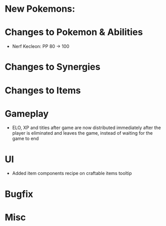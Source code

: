 # New Pokemons:

# Changes to Pokemon & Abilities

- Nerf Kecleon: PP 80 → 100

# Changes to Synergies

# Changes to Items

# Gameplay

- ELO, XP and titles after game are now distributed immediately after the player is eliminated and leaves the game, instead of waiting for the game to end

# UI

- Added item components recipe on craftable items tooltip

# Bugfix

# Misc

